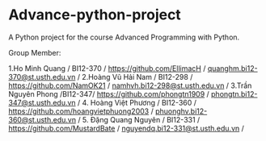 # Advance-python-project
A Python project for the course Advanced Programming with Python.

Group Member: 

1.Ho Minh Quang / BI12-370 / https://github.com/EllimacH / quanghm.bi12-370@st.usth.edu.vn /
2.Hoàng Vũ Hải Nam / BI12-298 / https://github.com/NamOK21 / namhvh.bi12-298@st.usth.edu.vn /
3.Trần Nguyên Phong /BI12-347/ https://github.com/phongtn1909 / phongtn.bi12-347@st.usth.edu.vn  /
4. Hoàng Việt Phương / BI12-360 / https://github.com/hoangvietphuong2003 / phuonghv.bi12-360@st.usth.edu.vn /
5. Đặng Quang Nguyên / BI12-331 / https://github.com/MustardBate / nguyendq.bi12-331@st.usth.edu.vn /

